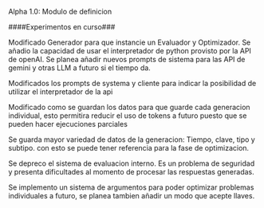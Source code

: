 Alpha 1.0: Modulo de definicion

####Experimentos en curso### 


Modificado Generador para que instancie un Evaluador y Optimizador. Se añadio la capacidad de usar el interpretador de python provisto por la API de openAI. Se planea añadir nuevos prompts de sistema para las API de gemini y otras LLM a futuro si el tiempo da.

Modificados los prompts de systema y cliente para indicar la posibilidad de utilizar el interpretador de la api

Modificado como se guardan los datos para que guarde cada generacion individual, esto permitira reducir el uso de tokens a futuro puesto que se pueden hacer ejecuciones parciales

Se guarda mayor variedad de datos de la generacion: Tiempo, clave, tipo y subtipo. con esto se puede tener referencia para la fase de optimizacion.

Se depreco el sistema de evaluacion interno. Es un problema de seguridad y presenta dificultades al momento de procesar las respuestas generadas.

Se implemento un sistema de argumentos para poder optimizar problemas individuales a futuro, se planea tambien añadir un modo que acepte llaves. 

